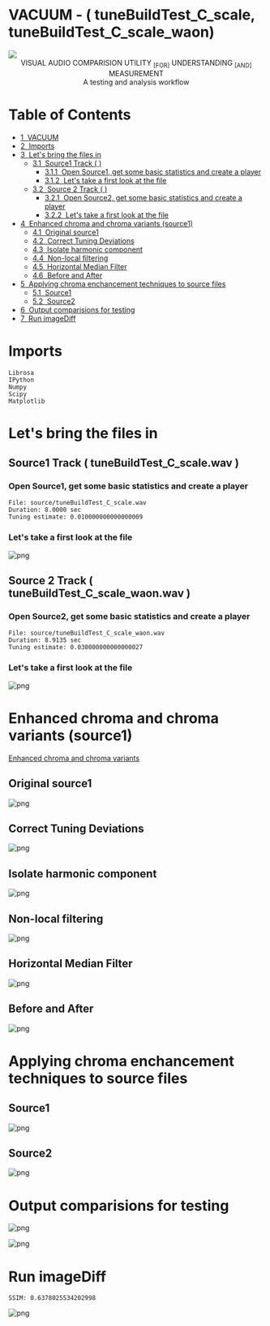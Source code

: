
# VACUUM - ( tuneBuildTest_C_scale, tuneBuildTest_C_scale_waon)

<img src="VACUUM_banner.png">

<center>VISUAL AUDIO COMPARISION UTILITY <sub>[FOR]</sub> UNDERSTANDING <sub>[AND]</sub> MEASUREMENT</center>
<center>A testing and analysis workflow</center>

<h1>Table of Contents<span class="tocSkip"></span></h1>
<div class="toc"><ul class="toc-item"><li><span><a href="#VACUUM" data-toc-modified-id="VACUUM-1"><span class="toc-item-num">1&nbsp;&nbsp;</span>VACUUM</a></span></li><li><span><a href="#Imports" data-toc-modified-id="Imports-2"><span class="toc-item-num">2&nbsp;&nbsp;</span>Imports</a></span></li><li><span><a href="#Let's-bring-the-files-in" data-toc-modified-id="Let's-bring-the-files-in-3"><span class="toc-item-num">3&nbsp;&nbsp;</span>Let's bring the files in</a></span><ul class="toc-item"><li><span><a href="#Source1-Track--(-&lt;span id='python_0cb2894e7ad54b1ba8156b1ddefd8c1c_135'&gt;&lt;/span&gt;-)" data-toc-modified-id="Source1-Track--(-<span id='python_0cb2894e7ad54b1ba8156b1ddefd8c1c_25'></span>-)-3.1"><span class="toc-item-num">3.1&nbsp;&nbsp;</span>Source1 Track  ( <span id="python_0cb2894e7ad54b1ba8156b1ddefd8c1c_66"></span> )</a></span><ul class="toc-item"><li><span><a href="#Open-Source1,-get-some-basic-statistics-and-create-a-player" data-toc-modified-id="Open-Source1,-get-some-basic-statistics-and-create-a-player-3.1.1"><span class="toc-item-num">3.1.1&nbsp;&nbsp;</span>Open Source1, get some basic statistics and create a player</a></span></li><li><span><a href="#Let's-take-a-first-look-at-the-file" data-toc-modified-id="Let's-take-a-first-look-at-the-file-3.1.2"><span class="toc-item-num">3.1.2&nbsp;&nbsp;</span>Let's take a first look at the file</a></span></li></ul></li><li><span><a href="#Source-2-Track--(-&lt;span id='python_20ea2a881a80453bb86ba76c5fbd1f6e_138'&gt;&lt;/span&gt;-)" data-toc-modified-id="Source-2-Track--(-<span id='python_20ea2a881a80453bb86ba76c5fbd1f6e_26'></span>-)-3.2"><span class="toc-item-num">3.2&nbsp;&nbsp;</span>Source 2 Track  ( <span id="python_20ea2a881a80453bb86ba76c5fbd1f6e_68"></span> )</a></span><ul class="toc-item"><li><span><a href="#Open-Source2,-get-some-basic-statistics-and-create-a-player" data-toc-modified-id="Open-Source2,-get-some-basic-statistics-and-create-a-player-3.2.1"><span class="toc-item-num">3.2.1&nbsp;&nbsp;</span>Open Source2, get some basic statistics and create a player</a></span></li><li><span><a href="#Let's-take-a-first-look-at-the-file" data-toc-modified-id="Let's-take-a-first-look-at-the-file-3.2.2"><span class="toc-item-num">3.2.2&nbsp;&nbsp;</span>Let's take a first look at the file</a></span></li></ul></li></ul></li><li><span><a href="#Enhanced-chroma-and-chroma-variants-(source1)" data-toc-modified-id="Enhanced-chroma-and-chroma-variants-(source1)-4"><span class="toc-item-num">4&nbsp;&nbsp;</span>Enhanced chroma and chroma variants (source1)</a></span><ul class="toc-item"><li><span><a href="#Original-source1" data-toc-modified-id="Original-source1-4.1"><span class="toc-item-num">4.1&nbsp;&nbsp;</span>Original source1</a></span></li><li><span><a href="#Correct-Tuning-Deviations" data-toc-modified-id="Correct-Tuning-Deviations-4.2"><span class="toc-item-num">4.2&nbsp;&nbsp;</span>Correct Tuning Deviations</a></span></li><li><span><a href="#Isolate-harmonic-component" data-toc-modified-id="Isolate-harmonic-component-4.3"><span class="toc-item-num">4.3&nbsp;&nbsp;</span>Isolate harmonic component</a></span></li><li><span><a href="#Non-local-filtering" data-toc-modified-id="Non-local-filtering-4.4"><span class="toc-item-num">4.4&nbsp;&nbsp;</span>Non-local filtering</a></span></li><li><span><a href="#Horizontal-Median-Filter" data-toc-modified-id="Horizontal-Median-Filter-4.5"><span class="toc-item-num">4.5&nbsp;&nbsp;</span>Horizontal Median Filter</a></span></li><li><span><a href="#Before-and-After" data-toc-modified-id="Before-and-After-4.6"><span class="toc-item-num">4.6&nbsp;&nbsp;</span>Before and After</a></span></li></ul></li><li><span><a href="#Applying-chroma-enchancement-techniques-to-source-files" data-toc-modified-id="Applying-chroma-enchancement-techniques-to-source-files-5"><span class="toc-item-num">5&nbsp;&nbsp;</span>Applying chroma enchancement techniques to source files</a></span><ul class="toc-item"><li><span><a href="#Source1" data-toc-modified-id="Source1-5.1"><span class="toc-item-num">5.1&nbsp;&nbsp;</span>Source1</a></span></li><li><span><a href="#Source2" data-toc-modified-id="Source2-5.2"><span class="toc-item-num">5.2&nbsp;&nbsp;</span>Source2</a></span></li></ul></li><li><span><a href="#Output-comparisions-for-testing" data-toc-modified-id="Output-comparisions-for-testing-6"><span class="toc-item-num">6&nbsp;&nbsp;</span>Output comparisions for testing</a></span></li><li><span><a href="#Run-imageDiff" data-toc-modified-id="Run-imageDiff-7"><span class="toc-item-num">7&nbsp;&nbsp;</span>Run imageDiff</a></span></li></ul></div>

# Imports 

    Librosa
    IPython
    Numpy
    Scipy
    Matplotlib

# Let's bring the files in

## Source1 Track  ( tuneBuildTest_C_scale.wav )

### Open Source1, get some basic statistics and create a player

    File: source/tuneBuildTest_C_scale.wav 
    Duration: 8.0000 sec
    Tuning estimate: 0.010000000000000009


### Let's take a first look at the file


![png](VACUUM_files/VACUUM_14_0.png)


## Source 2 Track  ( tuneBuildTest_C_scale_waon.wav )

### Open Source2, get some basic statistics and create a player

    File: source/tuneBuildTest_C_scale_waon.wav 
    Duration: 8.9135 sec
    Tuning estimate: 0.030000000000000027


### Let's take a first look at the file


![png](VACUUM_files/VACUUM_19_0.png)


# Enhanced chroma and chroma variants (source1)
[Enhanced chroma and chroma variants](http://librosa.github.io/librosa/auto_examples/plot_chroma.html#sphx-glr-auto-examples-plot-chroma-py)

## Original source1


![png](VACUUM_files/VACUUM_22_0.png)


## Correct Tuning Deviations


![png](VACUUM_files/VACUUM_24_0.png)


## Isolate harmonic component


![png](VACUUM_files/VACUUM_26_0.png)


## Non-local filtering


![png](VACUUM_files/VACUUM_28_0.png)


## Horizontal Median Filter


![png](VACUUM_files/VACUUM_30_0.png)


## Before and After


![png](VACUUM_files/VACUUM_32_0.png)


# Applying chroma enchancement techniques to source files

## Source1


![png](VACUUM_files/VACUUM_35_0.png)


## Source2


![png](VACUUM_files/VACUUM_37_0.png)


# Output comparisions for testing


![png](VACUUM_files/VACUUM_39_0.png)



![png](VACUUM_files/VACUUM_39_1.png)


# Run imageDiff

    SSIM: 0.6378025534202998



![png](VACUUM_files/VACUUM_42_1.png)

